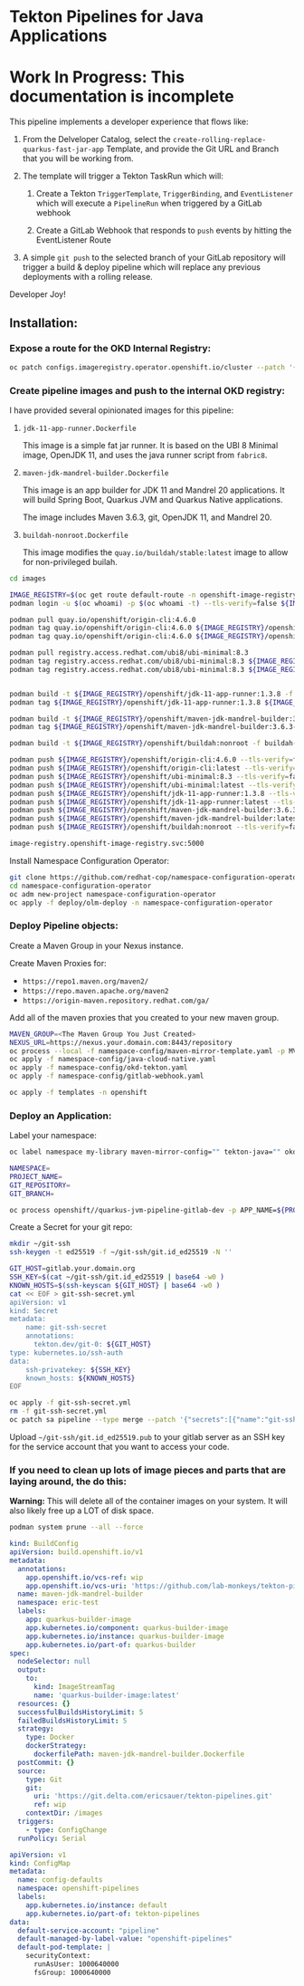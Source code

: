 # Tekton Pipelines for Java Applications
# Work In Progress: This documentation is incomplete

This pipeline implements a developer experience that flows like:

1. From the Delveloper Catalog, select the `create-rolling-replace-quarkus-fast-jar-app` Template, and provide the Git URL and Branch that you will be working from.

1. The template will trigger a Tekton TaskRun which will:

   1. Create a Tekton `TriggerTemplate`, `TriggerBinding`, and `EventListener` which will execute a `PipelineRun` when triggered by a GitLab webhook

   1. Create a GitLab Webhook that responds to `push` events by hitting the EventListener Route

1. A simple `git push` to the selected branch of your GitLab repository will trigger a build & deploy pipeline which will replace any previous deployments with a rolling release.

Developer Joy!
## Installation:

### Expose a route for the OKD Internal Registry:

```bash
oc patch configs.imageregistry.operator.openshift.io/cluster --patch '{"spec":{"defaultRoute":true}}' --type=merge
```

### Create pipeline images and push to the internal OKD registry:

I have provided several opinionated images for this pipeline:

1. `jdk-11-app-runner.Dockerfile`

    This image is a simple fat jar runner.  It is based on the UBI 8 Minimal image, OpenJDK 11, and uses the java runner script from `fabric8`.

1. `maven-jdk-mandrel-builder.Dockerfile`

    This image is an app builder for JDK 11 and Mandrel 20 applications.  It will build Spring Boot, Quarkus JVM and Quarkus Native applications.

    The image includes Maven 3.6.3, git, OpenJDK 11, and Mandrel 20.

1. `buildah-nonroot.Dockerfile`

    This image modifies the `quay.io/buildah/stable:latest` image to allow for non-privileged builah.

```bash
cd images

IMAGE_REGISTRY=$(oc get route default-route -n openshift-image-registry --template='{{ .spec.host }}')
podman login -u $(oc whoami) -p $(oc whoami -t) --tls-verify=false ${IMAGE_REGISTRY}

podman pull quay.io/openshift/origin-cli:4.6.0
podman tag quay.io/openshift/origin-cli:4.6.0 ${IMAGE_REGISTRY}/openshift/origin-cli:4.6.0
podman tag quay.io/openshift/origin-cli:4.6.0 ${IMAGE_REGISTRY}/openshift/origin-cli:latest

podman pull registry.access.redhat.com/ubi8/ubi-minimal:8.3
podman tag registry.access.redhat.com/ubi8/ubi-minimal:8.3 ${IMAGE_REGISTRY}/openshift/ubi-minimal:8.3
podman tag registry.access.redhat.com/ubi8/ubi-minimal:8.3 ${IMAGE_REGISTRY}/openshift/ubi-minimal:latest


podman build -t ${IMAGE_REGISTRY}/openshift/jdk-11-app-runner:1.3.8 -f jdk-11-app-runner.Dockerfile .
podman tag ${IMAGE_REGISTRY}/openshift/jdk-11-app-runner:1.3.8 ${IMAGE_REGISTRY}/openshift/jdk-11-app-runner:latest

podman build -t ${IMAGE_REGISTRY}/openshift/maven-jdk-mandrel-builder:3.6.3-11-20.3 -f maven-jdk-mandrel-builder.Dockerfile .
podman tag ${IMAGE_REGISTRY}/openshift/maven-jdk-mandrel-builder:3.6.3-11-20.3 ${IMAGE_REGISTRY}/openshift/maven-jdk-mandrel-builder:latest

podman build -t ${IMAGE_REGISTRY}/openshift/buildah:nonroot -f buildah-nonroot.Dockerfile .

podman push ${IMAGE_REGISTRY}/openshift/origin-cli:4.6.0 --tls-verify=false
podman push ${IMAGE_REGISTRY}/openshift/origin-cli:latest --tls-verify=false
podman push ${IMAGE_REGISTRY}/openshift/ubi-minimal:8.3 --tls-verify=false
podman push ${IMAGE_REGISTRY}/openshift/ubi-minimal:latest --tls-verify=false
podman push ${IMAGE_REGISTRY}/openshift/jdk-11-app-runner:1.3.8 --tls-verify=false
podman push ${IMAGE_REGISTRY}/openshift/jdk-11-app-runner:latest --tls-verify=false
podman push ${IMAGE_REGISTRY}/openshift/maven-jdk-mandrel-builder:3.6.3-11-20.3 --tls-verify=false
podman push ${IMAGE_REGISTRY}/openshift/maven-jdk-mandrel-builder:latest --tls-verify=false
podman push ${IMAGE_REGISTRY}/openshift/buildah:nonroot --tls-verify=false

```

```bash
image-registry.openshift-image-registry.svc:5000
```


Install Namespace Configuration Operator:

```bash
git clone https://github.com/redhat-cop/namespace-configuration-operator.git
cd namespace-configuration-operator
oc adm new-project namespace-configuration-operator
oc apply -f deploy/olm-deploy -n namespace-configuration-operator
```

### Deploy Pipeline objects:

Create a Maven Group in your Nexus instance.

Create Maven Proxies for:

- `https://repo1.maven.org/maven2/`
- `https://repo.maven.apache.org/maven2`
- `https://origin-maven.repository.redhat.com/ga/`

Add all of the maven proxies that you created to your new maven group.

```bash
MAVEN_GROUP=<The Maven Group You Just Created>
NEXUS_URL=https://nexus.your.domain.com:8443/repository
oc process --local -f namespace-config/maven-mirror-template.yaml -p MVN_MIRROR_ID=${MAVEN_GROUP} -p MVN_MIRROR_NAME=${MAVEN_GROUP} -p MVN_MIRROR_URL=${NEXUS_URL}/${MAVEN_GROUP} | oc apply -f -
oc apply -f namespace-config/java-cloud-native.yaml
oc apply -f namespace-config/okd-tekton.yaml
oc apply -f namespace-config/gitlab-webhook.yaml

oc apply -f templates -n openshift
```

### Deploy an Application:

Label your namespace:

```bash
oc label namespace my-library maven-mirror-config="" tekton-java="" okd-tekton="" tekton-gitlab=""
```

```bash
NAMESPACE=
PROJECT_NAME=
GIT_REPOSITORY=
GIT_BRANCH=

oc process openshift//quarkus-jvm-pipeline-gitlab-dev -p APP_NAME=${PROJECT_NAME} -p GIT_REPOSITORY=${GIT_REPOSITORY} -p GIT_BRANCH=${GIT_BRANCH} | oc apply -n ${NAMESPACE} -f -
```

Create a Secret for your git repo:

```bash
mkdir ~/git-ssh
ssh-keygen -t ed25519 -f ~/git-ssh/git.id_ed25519 -N ''

GIT_HOST=gitlab.your.domain.org
SSH_KEY=$(cat ~/git-ssh/git.id_ed25519 | base64 -w0 )
KNOWN_HOSTS=$(ssh-keyscan ${GIT_HOST} | base64 -w0 )
cat << EOF > git-ssh-secret.yml
apiVersion: v1
kind: Secret
metadata:
    name: git-ssh-secret
    annotations:
      tekton.dev/git-0: ${GIT_HOST}
type: kubernetes.io/ssh-auth
data:
    ssh-privatekey: ${SSH_KEY}
    known_hosts: ${KNOWN_HOSTS}
EOF

oc apply -f git-ssh-secret.yml
rm -f git-ssh-secret.yml
oc patch sa pipeline --type merge --patch '{"secrets":[{"name":"git-ssh-secret"}]}'
```

Upload `~/git-ssh/git.id_ed25519.pub` to your gitlab server as an SSH key for the service account that you want to access your code.
### If you need to clean up lots of image pieces and parts that are laying around, the do this:

__Warning:__ This will delete all of the container images on your system.  It will also likely free up a LOT of disk space.
```bash
podman system prune --all --force
```

```yaml
kind: BuildConfig
apiVersion: build.openshift.io/v1
metadata:
  annotations:
    app.openshift.io/vcs-ref: wip
    app.openshift.io/vcs-uri: 'https://github.com/lab-monkeys/tekton-pipelines.git'
  name: maven-jdk-mandrel-builder
  namespace: eric-test
  labels:
    app: quarkus-builder-image
    app.kubernetes.io/component: quarkus-builder-image
    app.kubernetes.io/instance: quarkus-builder-image
    app.kubernetes.io/part-of: quarkus-builder
spec:
  nodeSelector: null
  output:
    to:
      kind: ImageStreamTag
      name: 'quarkus-builder-image:latest'
  resources: {}
  successfulBuildsHistoryLimit: 5
  failedBuildsHistoryLimit: 5
  strategy:
    type: Docker
    dockerStrategy:
      dockerfilePath: maven-jdk-mandrel-builder.Dockerfile
  postCommit: {}
  source:
    type: Git
    git:
      uri: 'https://git.delta.com/ericsauer/tekton-pipelines.git'
      ref: wip
    contextDir: /images
  triggers:
    - type: ConfigChange
  runPolicy: Serial
  ```

```yaml
apiVersion: v1
kind: ConfigMap
metadata:
  name: config-defaults
  namespace: openshift-pipelines
  labels:
    app.kubernetes.io/instance: default
    app.kubernetes.io/part-of: tekton-pipelines
data:
  default-service-account: "pipeline"
  default-managed-by-label-value: "openshift-pipelines"
  default-pod-template: |
    securityContext:
      runAsUser: 1000640000
      fsGroup: 1000640000

  ```
  